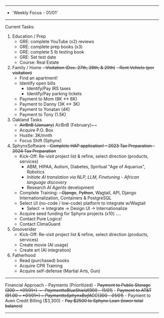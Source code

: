 
**********************************************************************
*	'Weekly Focus - 01/01’
**********************************************************************
Current Tasks:

1) Education / Prep
	- GRE: complete YouTube (x2) reviews 
	- GRE: complete prep books (x3)
	- GRE: complete 5 lb testing book
	- GRE: Set test date
	- Course: Real Estate
2) Family / Home
	~~- Visitation (Dec. 27th, 28th, & 29th)~~
	~~- Rent Vehicle (per visitation)~~
	- Find an apartment!
	- Identify open bills
		- Identify/Pay IRS taxes
		- Identify/Pay parking tickets
	- Payment to Mom (8K <-> 6K)
	- Payment to Danny (3K <-> 3K)
	- Payment to Yonatan (4K)
	- Payment to Tony (1.5K)
3) Oakland Tasks
	- ~~AirBnB (January)~~
AirBnB (February)~~
	- Acquire P.O. Box
	- Hustle: 3K/mnth
	- Focus Shift (Sphynx)
4) SphynxSoftware
	~~- Complete HAP application!
		- 2023 Tax Preparation
		- 2024 Tax Preparation~~
	- Kick-Off: Re-visit project list & refine, select direction (products, services)
		- ABM, HIPAA, Autism, Diabetes, Spiritual "Age of Aquarius", Robotics
		- *Initiate AI translation via NLP, LLM, Finetuning - African language discovery*
		- Research *AI Agents* development
	- Complete Training:
		~~- Django~~, ~~Python~~, Wagtail, API, Django Internationalization, Containers & PostgreSQL
	- Select UI (no-code / low-code) platform to integrate w/Wagtail
		- Select -> Integrate -> Design UI -> Internationalize
	- Acquire seed funding for Sphynx projects (x10) ....
	- Contact Pure Logics! 
	- Contact ClimaGuard
5) Grooverider
	- Kick-Off: Re-visit project list & refine, select direction (products, services)
	- Create movie (AI usage)
	- Create art (AI integration)
6) Fatherhood
	- Read (purchased) books
	- Acquire CPR Training
	- Acquire self-defense (Martial Arts, Gun)

**********************************************************************
Financial Approach
	- Payments (Prioritized)
		- ~~Payment to Public Storage ($300 - *01/01*)~~
		- ~~Payment to Blue Shield ($900 - *11/01*)~~
		- ~~Payment to AT&T ($91.00 - *01/01*)
		- Payment to Sphynx BofA CC ($300 - *01/01*)~~
		- Payment to Aven Credit Billing ($3,300)
	- ~~Pay $2500 to Sphynx Loan (lower total balance)~~

**********************************************************************


